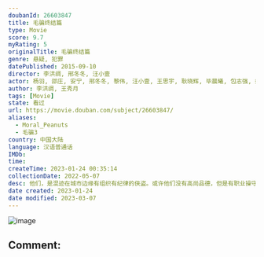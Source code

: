 ```yaml
---
doubanId: 26603847
title: 毛骗终结篇
type: Movie
score: 9.7
myRating: 5
originalTitle: 毛骗终结篇
genre: 悬疑, 犯罪
datePublished: 2015-09-10
director: 李洪绸, 邢冬冬, 汪小壹
actor: 杨羽, 邵庄, 安宁, 邢冬冬, 黎伟, 汪小壹, 王思宇, 耿晓辉, 毕晨曦, 包志强, 姚梦, 赵宁, 王秀月, 王辰昊, 蔡明, 刘有凯, 刘建民, 大牛, 李洪亮
author: 李洪绸, 王秀月
tags: [Movie]
state: 看过
url: https://movie.douban.com/subject/26603847/
aliases:
  - Moral_Peanuts
  - 毛骗3
country: 中国大陆
language: 汉语普通话
IMDb: 
time: 
createTime: 2023-01-24 00:35:14
collectionDate: 2022-05-07
desc: 他们，是混迹在城市边缘有组织有纪律的侠盗。或许他们没有高尚品德，但是有职业操守。他们，是高智商的艺术家，精密算计着每一步的计划，锁定目标、制定计划、精心布局、诱敌深入，最后把贪婪好色和为富不仁者收入网...
date created: 2023-01-24
date modified: 2023-03-07
---
```


![image](p2480805230.jpg)

Comment:
---
